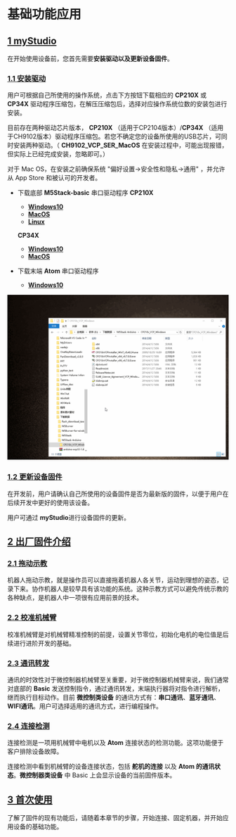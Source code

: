 # 基础功能应用

## [**1 myStudio**](4.1-myStudio/README.md)
在开始使用设备前，您首先需要**安装驱动以及更新设备固件**。

### [1.1 安装驱动](4.1-myStudio/4.1.1-myStudio_download_driverinstalled.md)

用户可根据自己所使用的操作系统，点击下方按钮下载相应的 **CP210X** 或 **CP34X** 驱动程序压缩包，在解压压缩包后，选择对应操作系统位数的安装包进行安装。

目前存在两种驱动芯片版本， **CP210X** （适用于CP2104版本）/**CP34X** （适用于CH9102版本）驱动程序压缩包。若您不确定您的设备所使用的USB芯片，可同时安装两种驱动。（ **CH9102_VCP_SER_MacOS** 在安装过程中，可能出现报错，但实际上已经完成安装，忽略即可。）

对于 Mac OS，在安装之前确保系统 "偏好设置->安全性和隐私->通用" ，并允许从 App Store 和被认可的开发者。

- 下载底部 **M5Stack-basic** 串口驱动程序
  **CP210X**
  
  - [ **Windows10** ](https://download.elephantrobotics.com/software/drivers/CP210x_VCP_Windows.zip)
  - [ **MacOS** ](https://download.elephantrobotics.com/software/drivers/CP210x_VCP_MacOS.zip)
  - [ **Linux** ](https://download.elephantrobotics.com/software/drivers/CP210x_VCP_Linux.zip)
  
  **CP34X**
  - [ **Windows10** ](https://download.elephantrobotics.com/software/drivers/CH9102_VCP_SER_Windows.exe)
  - [ **MacOS** ](https://download.elephantrobotics.com/software/drivers/CH9102_VCP_MacOS.zip)
  
- 下载末端 **Atom** 串口驱动程序 
  - [ **Windows10** ](https://download.elephantrobotics.com/software/drivers/CDM21228_Setup.zip)


![P210X_install](../../../resources/3-FunctionsAndApplications/5.1-Functionlnstruction/CP210X_install.gif)

###  [1.2 更新设备固件](4.1-myStudio/4.1.2-myStudio_flash_firmwares.md)

在开发前，用户请确认自己所使用的设备固件是否为最新版的固件，以便于用户在后续开发中更好的使用该设备。

用户可通过 **myStudio**进行设备固件的更新。

##  [**2 出厂固件介绍**](4.2-firmwares_intro/README.md)

###  [2.1 拖动示教](4.2-firmwares_intro/4.2.1-moving/README.md)

机器人拖动示教，就是操作员可以直接拖着机器人各关节，运动到理想的姿态，记录下来。协作机器人是较早具有该功能的系统。这种示教方式可以避免传统示教的各种缺点，是机器人中一项很有应用前景的技术。

###  [2.2 校准机械臂](4.2-firmwares_intro/4.2.2-calibration/README.md)

校准机械臂是对机械臂精准控制的前提，设置关节零位，初始化电机的电位值是后续进行进阶开发的基础。

###  [2.3 通讯转发](4.2-firmwares_intro/4.2.3-transponder/README.md)

通讯的时效性对于微控制器机械臂至关重要，对于微控制器机械臂来说，我们通常对底部的 **Basic** 发送控制指令，通过通讯转发，末端执行器将对指令进行解析，继而执行目标动作。目前 **微控制类设备** 的通讯方式有：**串口通讯**、**蓝牙通讯**、**WIFI通讯**。用户可选择适用的通讯方式，进行编程操作。

###  [2.4 连接检测](4.2-firmwares_intro/4.2.4-connection/README.md)

连接检测是一项用机械臂中电机以及 **Atom** 连接状态的检测功能。这项功能便于客户排除设备故障。

连接检测中看到机械臂的设备连接状态，包括 **舵机的连接** 以及 **Atom 的通讯状态**。**微控制器类设备** 中  Basic 上会显示设备的当前固件版本。

##  [**3 首次使用**](4.3-quick_start.md)

了解了固件的现有功能后，请随着本章节的步骤，开始连接、固定机器，并开始应用设备的基础功能。